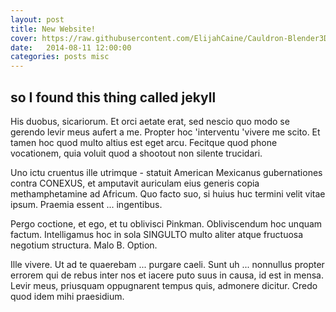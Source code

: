 ```yaml
---
layout: post
title: New Website! 
cover: https://raw.githubusercontent.com/ElijahCaine/Cauldron-Blender3D-Mini-Project/master/SacrificeTexturedBackground.png 
date:   2014-08-11 12:00:00
categories: posts misc
---
```


## so I found this thing called jekyll 

His duobus, sicariorum. Et orci aetate erat, sed nescio quo modo se gerendo levir meus aufert a me. Propter hoc 'interventu 'vivere me scito. Et tamen hoc quod multo altius est eget arcu. Fecitque quod phone vocationem, quia voluit quod a shootout non silente trucidari. 

Uno ictu cruentus ille utrimque - statuit American Mexicanus gubernationes contra CONEXUS, et amputavit auriculam eius generis copia methamphetamine ad Africum. Quo facto suo, si huius huc termini velit vitae ipsum. Praemia essent ... ingentibus.

Pergo coctione, et ego, et tu oblivisci Pinkman. Obliviscendum hoc unquam factum. Intelligamus hoc in sola SINGULTO multo aliter atque fructuosa negotium structura. Malo B. Option. 

Ille vivere. Ut ad te quaerebam ... purgare caeli. Sunt uh ... nonnullus propter errorem qui de rebus inter nos et iacere puto suus in causa, id est in mensa. Levir meus, priusquam oppugnarent tempus quis, admonere dicitur. Credo quod idem mihi praesidium. 

